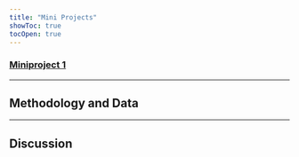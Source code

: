 ```yaml
---
title: "Mini Projects"
showToc: true
tocOpen: true
---
```



### [Miniproject 1](miniproject1)



---


## Methodology and Data


---


## Discussion